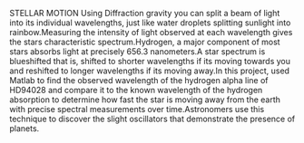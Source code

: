 STELLAR MOTION
Using Diffraction gravity you can split a beam of light into its individual wavelengths, just like water droplets splitting sunlight into rainbow.Measuring the intensity of light observed at each wavelength gives the stars characteristic spectrum.Hydrogen, a major component of most stars absorbs light at precisely 656.3 nanometers.A star spectrum is blueshifted that is, shifted to shorter wavelengths if its moving towards you and reshifted to longer wavelengths if its moving away.In this project, used Matlab to find the observed wavelength of the hydrogen alpha line of HD94028 and compare it to the known wavelength of the hydrogen absorption to determine how fast the star is moving away from the earth with precise spectral measurements over time.Astronomers use this technique to discover the slight oscillators that demonstrate the presence of planets.
